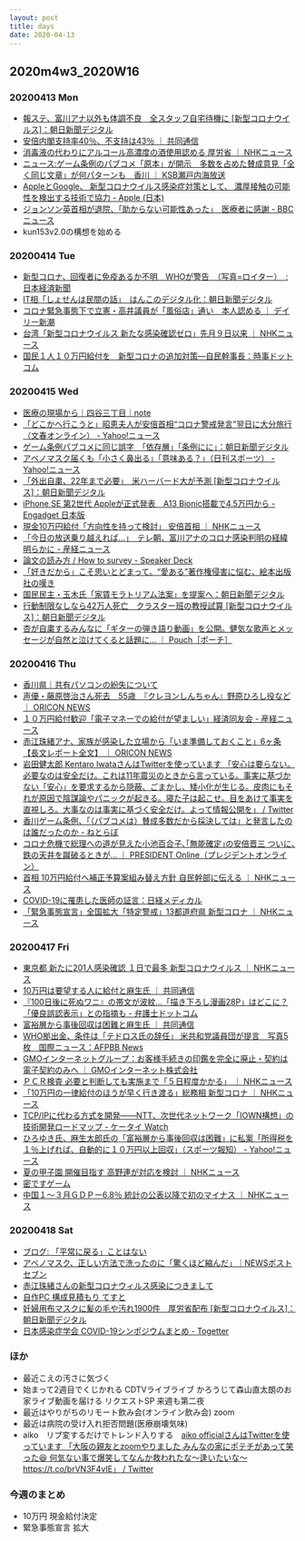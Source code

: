```yaml
---
layout: post
title: days
date: 2020-04-13
---
```

## 2020m4w3_2020W16

### 20200413 Mon
- [報ステ、富川アナ以外も体調不良　全スタッフ自宅待機に [新型コロナウイルス]：朝日新聞デジタル](https://www.asahi.com/articles/ASN4F62C0N4FUCLV00L.html)
- [安倍内閣支持率40％、不支持は43％ ｜ 共同通信](https://this.kiji.is/622320895379833953)
- [消毒液の代わりにアルコール高濃度の酒使用認める 厚労省 ｜ NHKニュース](https://www3.nhk.or.jp/news/html/20200413/k10012384111000.html)
- [ニュース:ゲーム条例のパブコメ「原本」が開示　多数を占めた賛成意見「全く同じ文章」が何パターンも　香川 ｜ KSB瀬戸内海放送](https://www.ksb.co.jp/sp/newsweb/detail/17010)
- [AppleとGoogle、 新型コロナウイルス感染症対策として、 濃厚接触の可能性を検出する技術で協力 - Apple (日本)](https://www.apple.com/jp/newsroom/2020/04/apple-and-google-partner-on-covid-19-contact-tracing-technology/)
- [ジョンソン英首相が退院、「助からない可能性あった」　医療者に感謝 - BBCニュース](https://www.bbc.com/japanese/52266017)
- kun153v2.0の構想を始める

### 20200414 Tue
- [新型コロナ、回復者に免疫あるか不明　WHOが警告　（写真=ロイター）　:日本経済新聞](https://www.nikkei.com/article/DGXMZO58013600U0A410C2000000/)
- [IT相「しょせんは民間の話」　はんこのデジタル化：朝日新聞デジタル](https://www.asahi.com/articles/ASN4G6D4CN4GUTFK00W.html)
- [コロナ緊急事態下で立憲・高井議員が「風俗店」通い　本人認める ｜ デイリー新潮](https://www.dailyshincho.jp/article/2020/04141700/?all=1)
- [台湾「新型コロナウイルス 新たな感染確認ゼロ」先月９日以来 ｜ NHKニュース](https://www3.nhk.or.jp/news/html/20200414/k10012387151000.html)
- [国民１人１０万円給付を　新型コロナの追加対策―自民幹事長：時事ドットコム](https://www.jiji.com/jc/article?k=2020041400917&g=pol)

### 20200415 Wed
- [医療の現場から｜四谷三丁目｜note](https://note.com/yo_tsu_ya_3/n/na4fb2c05ff55)
- [「どこかへ行こうと」昭恵夫人が安倍首相“コロナ警戒発言”翌日に大分旅行（文春オンライン） - Yahoo!ニュース](https://headlines.yahoo.co.jp/article?a=20200415-00037237-bunshun-pol)
- [ゲーム条例パブコメに同じ誤字　「依存層」「条例にに」：朝日新聞デジタル](https://www.asahi.com/articles/ASN4H6VDZN4HPTLC01M.html)
- [アベノマスク届くも「小さく鼻出る」「意味ある？」（日刊スポーツ） - Yahoo!ニュース](https://headlines.yahoo.co.jp/hl?a=20200415-24150008-nksports-soci)
- [「外出自粛、22年まで必要」　米ハーバード大が予測 \[新型コロナウイルス\]：朝日新聞デジタル](https://www.asahi.com/articles/ASN4H3SY1N4HUHBI00G.html)
- [iPhone SE 第2世代 Appleが正式発表　A13 Bionic搭載で4.5万円から - Engadget 日本版](https://japanese.engadget.com/jp-2020-04-15-iphone-se-2-apple-a13-bionic-4-5.html)
- [現金10万円給付「方向性を持って検討」 安倍首相 ｜ NHKニュース](https://www3.nhk.or.jp/news/html/20200415/k10012387831000.html)
- [「今日の放送乗り越えれば…」　テレ朝、富川アナのコロナ感染判明の経緯明らかに - 産経ニュース](https://www.sankei.com/entertainments/news/200415/ent2004150008-n1.html)
- [論文の読み方 / How to survey - Speaker Deck](https://speakerdeck.com/kaityo256/how-to-survey)
- [「好きだから」こそ思いとどまって。“愛ある”著作権侵害に悩む、絵本出版社の嘆き](https://www.buzzfeed.com/jp/harunayamazaki/bronze-copyright)
- [国民民主・玉木氏「家賃モラトリアム法案」を提案へ：朝日新聞デジタル](https://www.asahi.com/articles/ASN4H6T17N4HUTFK01B.html)
- [行動制限なしなら42万人死亡　クラスター班の教授試算 [新型コロナウイルス]：朝日新聞デジタル](https://www.asahi.com/articles/ASN4H3J87N4HULBJ003.html)
- [杏が自粛するみんなに「ギターの弾き語り動画」を公開。健気な歌声とメッセージが自然と泣けてくると話題に… ｜ Pouch［ポーチ］](https://youpouch.com/2020/04/15/661541/)

### 20200416 Thu
- [香川県｜共有パソコンの紛失について](https://www.pref.kagawa.lg.jp/content/dir7/dir7_3/dir7_3_1/wc4es4200416155726.shtml)
- [声優・藤原啓治さん死去　55歳　『クレヨンしんちゃん』野原ひろし役など ｜ ORICON NEWS](https://www.oricon.co.jp/news/2160153/full/)
- [１０万円給付歓迎「電子マネーでの給付が望ましい」経済同友会 - 産経ニュース](https://www.sankei.com/economy/news/200416/ecn2004160036-n1.html)
- [赤江珠緒アナ、家族が感染した立場から「いま準備しておくこと」6ヶ条【長文レポート全文】 ｜ ORICON NEWS](https://www.oricon.co.jp/news/2160128/full/)
- [岩田健太郎 Kentaro IwataさんはTwitterを使っています 「安心は要らない。必要なのは安全だけ。これは11年震災のときから言っている。事実に基づかない「安心」を要求するから隠蔽、ごまかし、矮小化が生じる。皮肉にもそれが原因で陰謀論やパニックが起きる。寝た子は起こせ。目をあけて事実を直視しろ。大事なのは事実に基づく安全だけ。よって情報公開を」 / Twitter](https://twitter.com/georgebest1969/status/1250569466498281472)
- [香川ゲーム条例、「（パブコメは）賛成多数だから採決しては」と発言したのは誰だったのか - ねとらぼ](https://nlab.itmedia.co.jp/nl/articles/2004/16/news153.html)
- [コロナ危機で総理への道が見えた小池百合子､｢無能確定｣の安倍晋三 ついに､鉄の天井を蹴破るときが… ｜ PRESIDENT Online（プレジデントオンライン）](https://president.jp/articles/-/34584)
- [首相 10万円給付へ補正予算案組み替え方針 自民幹部に伝える ｜ NHKニュース](https://www3.nhk.or.jp/news/html/20200416/k10012390601000.html)
- [COVID-19に罹患した医師の証言：日経メディカル](https://medical.nikkeibp.co.jp/leaf/all/report/t344/202004/565170.html)
- [「緊急事態宣言」全国拡大「特定警戒」13都道府県 新型コロナ ｜ NHKニュース](https://www3.nhk.or.jp/news/html/20200416/k10012391681000.html)


### 20200417 Fri
- [東京都 新たに201人感染確認 １日で最多 新型コロナウイルス ｜ NHKニュース](https://www3.nhk.or.jp/news/html/20200417/k10012393011000.html)
- [10万円は要望する人に給付と麻生氏 ｜ 共同通信](https://this.kiji.is/623719103368561761)
- [『100日後に死ぬワニ』の帯文が波紋…「描き下ろし漫画28P」はどこに？「優良誤認表示」との指摘も - 弁護士ドットコム](https://www.bengo4.com/c_8/n_11082/)
- [富裕層から事後回収は困難と麻生氏 ｜ 共同通信](https://this.kiji.is/623722881403061345)
- [WHO拠出金、条件は「テドロス氏の辞任」 米共和党議員団が提言　写真5枚　国際ニュース：AFPBB News](https://www.afpbb.com/articles/-/3279012)
- [GMOインターネットグループ：お客様手続きの印鑑を完全に廃止・契約は電子契約のみへ ｜ GMOインターネット株式会社](https://www.gmo.jp/news/article/6749/)
- [ＰＣＲ検査 必要と判断しても実施まで「５日程度かかる」 ｜ NHKニュース](https://www3.nhk.or.jp/news/html/20200417/k10012393541000.html)
- [「10万円の一律給付のほうが早く行き渡る」総務相 新型コロナ ｜ NHKニュース](https://www3.nhk.or.jp/news/html/20200417/k10012392451000.html)
- [TCP/IPに代わる方式を開発――NTT、次世代ネットワーク「IOWN構想」の技術開発ロードマップ - ケータイ Watch](https://k-tai.watch.impress.co.jp/docs/news/1247828.html)
- [ひろゆき氏、麻生太郎氏の「富裕層から事後回収は困難」に私案「所得税を１％上げれば、自動的に１０万円以上回収」（スポーツ報知） - Yahoo!ニュース](https://headlines.yahoo.co.jp/hl?a=20200417-04170197-sph-soci)
- [夏の甲子園 開催目指す 高野連が対応を検討 ｜ NHKニュース](https://www3.nhk.or.jp/news/html/20200417/k10012393701000.html)
- [密ですゲーム](http://gamingchahan.com/mitsudesu/)
- [中国１～３月ＧＤＰー6.8％ 統計の公表以降で初のマイナス ｜ NHKニュース](https://www3.nhk.or.jp/news/html/20200417/k10012392341000.html)

### 20200418 Sat
- [ブログ: 「平常に戻る」ことはない](https://okuranagaimo.blogspot.com/2020/04/blog-post_18.html)
- [アベノマスク、正しい方法で洗ったのに「驚くほど縮んだ」｜NEWSポストセブン](https://www.news-postseven.com/archives/20200418_1557200.html)
- [赤江珠緒さんの新型コロナウィルス感染につきまして](https://www.tbsradio.jp/475416)
- [自作PC 構成見積もり てすと](http://niku.webcrow.jp/)
- [妊婦用布マスクに髪の毛や汚れ1900件　厚労省配布 \[新型コロナウイルス\]：朝日新聞デジタル](https://www.asahi.com/articles/ASN4L7HXYN4LULBJ00H.html)
- [日本感染症学会 COVID-19シンポジウムまとめ - Togetter](https://togetter.com/li/1495798)

### ほか
- 最近こえの汚さに気づく
- 始まって2週目でくじかれる CDTVライブライブ かろうじて森山直太朗のお家ライブ動画を届ける リクエストSP 来週も第二夜
- 最近はやりがちのリモート飲み会(オンライン飲み会) zoom
- 最近は病院の受け入れ拒否問題(医療崩壊気味)
- aiko　リプ変するだけでトレンド入りする　[aiko officialさんはTwitterを使っています 「大阪の親友とzoomやりました みんなの家にポテチがあって笑った😆 何気ない事で爆笑してなんか救われたな〜逢いたいな〜 https://t.co/brVN3F4vIE」 / Twitter](https://twitter.com/aiko_dochibi/status/1251215883772411905)

###  今週のまとめ
- 10万円 現金給付決定 
- 緊急事態宣言 拡大